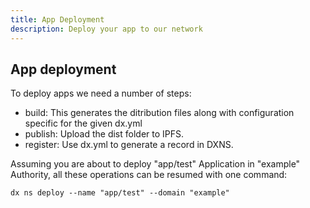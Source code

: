 ```yaml
---
title: App Deployment
description: Deploy your app to our network
---
```


## App deployment

To deploy apps we need a number of steps:

- build: This generates the ditribution files along with configuration specific for the given dx.yml
- publish: Upload the dist folder to IPFS.
- register: Use dx.yml to generate a record in DXNS.

Assuming you are about to deploy "app/test" Application in "example" Authority, all these operations can be resumed with one command:

```
dx ns deploy --name "app/test" --domain "example"
```
